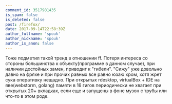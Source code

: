 ```yaml
---
comment_id: 3517981435
is_spam: false
is_deleted: false
post: /firefox/
date: 2017-09-14T22:58:39Z
author_fullname: 'spouk'
author_nickname: 'spouk'
author_is_anon: false
---
```


<p>Тоже подметил такой тренд в отношении ff. Потеря интереса со стороны большинства к объекту(программе в данном случае), при наличии достойных замен, приводит к "гибели".  "Сижу" уже довольно давно на фряхе и при прочих равных все равно юзаю хром, хотя жрет сука оперативку нещадно. При открытых rdesktop, virtualBox + IDE на яве(webstorm, golang) памяти в 16 гигов периодически не хватает при открытых 20+ вкладках, если еще и запущены в фоне музон с трубы или что-то в этом роде.</p>
